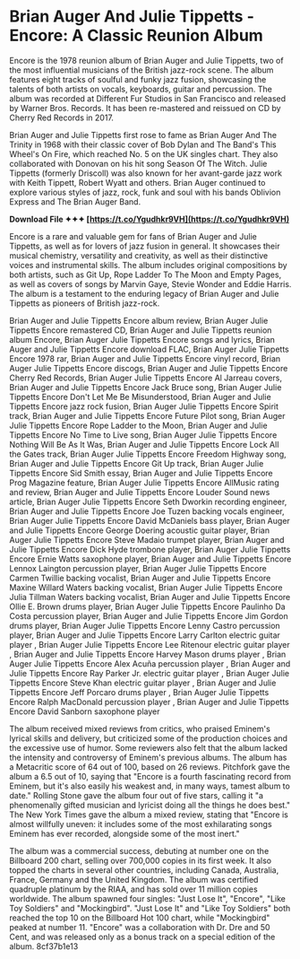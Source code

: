 
 
# Brian Auger And Julie Tippetts - Encore: A Classic Reunion Album
 
Encore is the 1978 reunion album of Brian Auger and Julie Tippetts, two of the most influential musicians of the British jazz-rock scene. The album features eight tracks of soulful and funky jazz fusion, showcasing the talents of both artists on vocals, keyboards, guitar and percussion. The album was recorded at Different Fur Studios in San Francisco and released by Warner Bros. Records. It has been re-mastered and reissued on CD by Cherry Red Records in 2017.
 
Brian Auger and Julie Tippetts first rose to fame as Brian Auger And The Trinity in 1968 with their classic cover of Bob Dylan and The Band's This Wheel's On Fire, which reached No. 5 on the UK singles chart. They also collaborated with Donovan on his hit song Season Of The Witch. Julie Tippetts (formerly Driscoll) was also known for her avant-garde jazz work with Keith Tippett, Robert Wyatt and others. Brian Auger continued to explore various styles of jazz, rock, funk and soul with his bands Oblivion Express and The Brian Auger Band.
 
**Download File ✦✦✦ [https://t.co/Ygudhkr9VH](https://t.co/Ygudhkr9VH)**


 
Encore is a rare and valuable gem for fans of Brian Auger and Julie Tippetts, as well as for lovers of jazz fusion in general. It showcases their musical chemistry, versatility and creativity, as well as their distinctive voices and instrumental skills. The album includes original compositions by both artists, such as Git Up, Rope Ladder To The Moon and Empty Pages, as well as covers of songs by Marvin Gaye, Stevie Wonder and Eddie Harris. The album is a testament to the enduring legacy of Brian Auger and Julie Tippetts as pioneers of British jazz-rock.
 
Brian Auger and Julie Tippetts Encore album review,  Brian Auger Julie Tippetts Encore remastered CD,  Brian Auger and Julie Tippetts reunion album Encore,  Brian Auger Julie Tippetts Encore songs and lyrics,  Brian Auger and Julie Tippetts Encore download FLAC,  Brian Auger Julie Tippetts Encore 1978 rar,  Brian Auger and Julie Tippetts Encore vinyl record,  Brian Auger Julie Tippetts Encore discogs,  Brian Auger and Julie Tippetts Encore Cherry Red Records,  Brian Auger Julie Tippetts Encore Al Jarreau covers,  Brian Auger and Julie Tippetts Encore Jack Bruce song,  Brian Auger Julie Tippetts Encore Don't Let Me Be Misunderstood,  Brian Auger and Julie Tippetts Encore jazz rock fusion,  Brian Auger Julie Tippetts Encore Spirit track,  Brian Auger and Julie Tippetts Encore Future Pilot song,  Brian Auger Julie Tippetts Encore Rope Ladder to the Moon,  Brian Auger and Julie Tippetts Encore No Time to Live song,  Brian Auger Julie Tippetts Encore Nothing Will Be As It Was,  Brian Auger and Julie Tippetts Encore Lock All the Gates track,  Brian Auger Julie Tippetts Encore Freedom Highway song,  Brian Auger and Julie Tippetts Encore Git Up track,  Brian Auger Julie Tippetts Encore Sid Smith essay,  Brian Auger and Julie Tippetts Encore Prog Magazine feature,  Brian Auger Julie Tippetts Encore AllMusic rating and review,  Brian Auger and Julie Tippetts Encore Louder Sound news article,  Brian Auger Julie Tippetts Encore Seth Dworkin recording engineer,  Brian Auger and Julie Tippetts Encore Joe Tuzen backing vocals engineer,  Brian Auger Julie Tippetts Encore David McDaniels bass player,  Brian Auger and Julie Tippetts Encore George Doering acoustic guitar player,  Brian Auger Julie Tippetts Encore Steve Madaio trumpet player,  Brian Auger and Julie Tippetts Encore Dick Hyde trombone player,  Brian Auger Julie Tippetts Encore Ernie Watts saxophone player,  Brian Auger and Julie Tippetts Encore Lennox Laington percussion player,  Brian Auger Julie Tippetts Encore Carmen Twillie backing vocalist,  Brian Auger and Julie Tippetts Encore Maxine Willard Waters backing vocalist,  Brian Auger Julie Tippetts Encore Julia Tillman Waters backing vocalist,  Brian Auger and Julie Tippetts Encore Ollie E. Brown drums player,  Brian Auger Julie Tippetts Encore Paulinho Da Costa percussion player,  Brian Auger and Julie Tippetts Encore Jim Gordon drums player,  Brian Auger Julie Tippetts Encore Lenny Castro percussion player,  Brian Auger and Julie Tippetts Encore Larry Carlton electric guitar player ,  Brian Auger Julie Tippetts Encore Lee Ritenour electric guitar player ,  Brian Auger and Julie Tippetts Encore Harvey Mason drums player ,  Brian Auger Julie Tippetts Encore Alex Acuña percussion player ,  Brian Auger and Julie Tippetts Encore Ray Parker Jr. electric guitar player ,  Brian Auger Julie Tippetts Encore Steve Khan electric guitar player ,  Brian Auger and Julie Tippetts Encore Jeff Porcaro drums player ,  Brian Auger Julie Tippetts Encore Ralph MacDonald percussion player ,  Brian Auger and Julie Tippetts Encore David Sanborn saxophone player

The album received mixed reviews from critics, who praised Eminem's lyrical skills and delivery, but criticized some of the production choices and the excessive use of humor. Some reviewers also felt that the album lacked the intensity and controversy of Eminem's previous albums. The album has a Metacritic score of 64 out of 100, based on 26 reviews. Pitchfork gave the album a 6.5 out of 10, saying that "Encore is a fourth fascinating record from Eminem, but it's also easily his weakest and, in many ways, tamest album to date." Rolling Stone gave the album four out of five stars, calling it "a phenomenally gifted musician and lyricist doing all the things he does best." The New York Times gave the album a mixed review, stating that "Encore is almost willfully uneven: it includes some of the most exhilarating songs Eminem has ever recorded, alongside some of the most inert."
 
The album was a commercial success, debuting at number one on the Billboard 200 chart, selling over 700,000 copies in its first week. It also topped the charts in several other countries, including Canada, Australia, France, Germany and the United Kingdom. The album was certified quadruple platinum by the RIAA, and has sold over 11 million copies worldwide. The album spawned four singles: "Just Lose It", "Encore", "Like Toy Soldiers" and "Mockingbird". "Just Lose It" and "Like Toy Soldiers" both reached the top 10 on the Billboard Hot 100 chart, while "Mockingbird" peaked at number 11. "Encore" was a collaboration with Dr. Dre and 50 Cent, and was released only as a bonus track on a special edition of the album.
 8cf37b1e13
 
